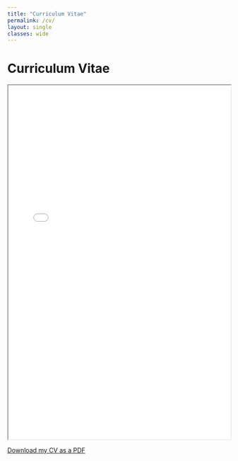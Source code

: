 ```yaml
---
title: "Curriculum Vitae"
permalink: /cv/
layout: single
classes: wide
---
```


# Curriculum Vitae

<iframe src="/files/junhochoi_cv.pdf" width="100%" height="800px"></iframe>

[Download my CV as a PDF](../files/junhochoi_cv.pdf)